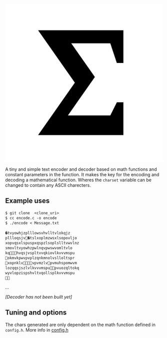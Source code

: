 ![picture](./media/sigma.png)

A tiny and simple text encoder and decoder based on math functions and constant parameters in the function. It makes the key for the encoding and decoding a mathematical function. Wheres the `charset` variable can be changed to contain any ASCII charecters.

## Example uses 

```
$ git clone  <clone_uri>
$ cc encode.c -o encode
$ ./encode < Message.txt

�tvyowhjzplllowsvhvlltvlokqjz
pllloqsjv�tslxoplmzwsxlsopovljo
xopvqsxlspuspxqspzlsoplslltvwvlnz
smovltvyowhzpwlnqvpwswvomltvlo
kqhvqsjvspltvvqkiovlkvvvmspu
okmvkpwvpvplzqnkmnolvslloltspr
xopnklvvpvmzlvpvmuhspomwvm
lozqqsjszlvlkvvvmspupvuozqltokq
wyvlopzispshvltvqollsplkvvvmspu


```

_..._

_[Decoder has not been built yet]_

## Tuning and options 

The chars generated are only dependent on the math function defined in `config.h`. More info in [config.h](config.h)

